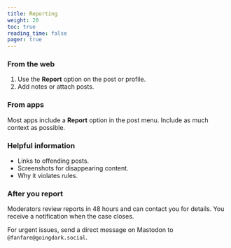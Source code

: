 ```yaml
---
title: Reporting
weight: 20
toc: true
reading_time: false
pager: true
---
```


### From the web

1. Use the **Report** option on the post or profile.
2. Add notes or attach posts.

### From apps

Most apps include a **Report** option in the post menu. Include as much context as possible.

### Helpful information

- Links to offending posts.
- Screenshots for disappearing content.
- Why it violates rules.

### After you report

Moderators review reports in 48 hours and can contact you for details. You receive a notification when the case closes.

For urgent issues, send a direct message on Mastodon to `@fanfare@goingdark.social`.

